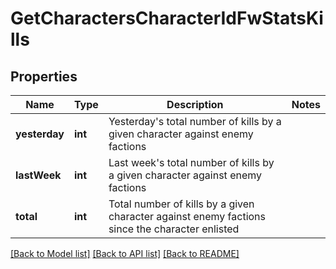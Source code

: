 # GetCharactersCharacterIdFwStatsKills

## Properties
Name | Type | Description | Notes
------------ | ------------- | ------------- | -------------
**yesterday** | **int** | Yesterday&#39;s total number of kills by a given character against enemy factions | 
**lastWeek** | **int** | Last week&#39;s total number of kills by a given character against enemy factions | 
**total** | **int** | Total number of kills by a given character against enemy factions since the character enlisted | 

[[Back to Model list]](../README.md#documentation-for-models) [[Back to API list]](../README.md#documentation-for-api-endpoints) [[Back to README]](../README.md)



